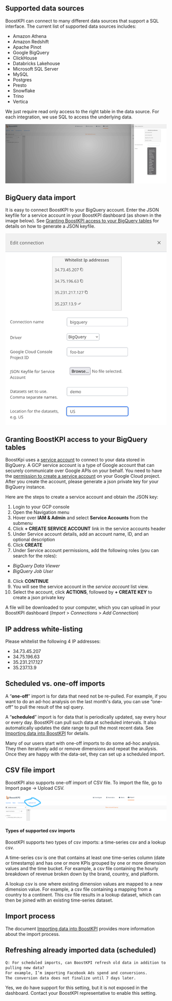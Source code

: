 

## Supported data sources

BoostKPI can connect to many different data sources that support a SQL interface. The current list of supported data sources includes:
- Amazon Athena
- Amazon Redshift
- Apache Pinot
- Google BigQuery
- ClickHouse
- Databricks Lakehouse
- Microsoft SQL Server
- MySQL
- Postgres
- Presto
- Snowflake
- Trino
- Vertica

We just require read only access to the right table in the data source. For each integration, we use SQL to access the underlying data.

![Data sources list: image](../images/data-sources-list.png)

## BigQuery data import

It is easy to connect BoostKPI to your BigQuery account. Enter the JSON keyfile for a service account in your BoostKPI dashboard (as shown in the image below). See [Granting BoostKPI access to your BigQuery tables](#granting-boostkpi-access-to-your-bigquery-tables) for details on how to generate a JSON keyfile.

![BigQuery connection setup](../images/bigquery-setup.png)

## Granting BoostKPI access to your BigQuery tables

BoostKpi uses a [service account](https://cloud.google.com/compute/docs/access/service-accounts) to connect to your data stored in BigQuery. A GCP service account is a type of Google account that can securely communicate over Google APIs on your behalf.  You need to have the [permission to create a service account](https://cloud.google.com/iam/docs/creating-managing-service-accounts#permissions) on your Google Cloud project. After you create the account, please generate a json private key for your BigQuery instance.

Here are the steps to create a service account and obtain the JSON key:

1. Login to your GCP console
2. Open the Navigation menu
3. Hover over __IAM & Admin__ and select __Service Accounts__ from the submenu
4. Click __+ CREATE SERVICE ACCOUNT__ link in the service accounts header
5. Under Service account details, add an account name, ID, and an optional description
6. Click __CREATE__
7. Under Service account permissions, add the following roles (you can search for the roles):
- *BigQuery Data Viewer*
- *BigQuery Job User*
8. Click __CONTINUE__
9. You will see the service account in the *service account* list view.
10. Select the account, click __ACTIONS__, followed by __+ CREATE KEY__ to create a json private key

A file will be downloaded to your computer, which you can upload in your BoostKPI dashboard (*Import* > *Connections* > *Add Connection*)


## IP address white-listing

Please whitelist the following 4 IP addresses:
- 34.73.45.207
- 34.75.196.63
- 35.231.217.127
- 35.237.13.9

## Scheduled vs. one-off imports

A “**one-off**” import is for data that need not be re-pulled. For example, if you want to do an ad-hoc
analysis on the last month's data, you can use “one-off” to pull the result of the sql query.

A “**scheduled**” import is for data that is periodically updated, say every hour or every day. BoostKPI
can pull such data at scheduled intervals. It also automatically updates the date range to pull the
most recent data. See [Importing data into BoostKPI](/data-import/guide/index.md#importing-data-into-boostkpi) for details.

Many of our users start with one-off imports to do some ad-hoc analysis. They then iteratively add or
remove dimensions and repeat the analysis. Once they are happy with the data-set, they can set up a scheduled import.

## CSV file import

BoostKPI also supports one-off import of CSV file. To import the file, go to Import page -> Upload CSV.

![Upload CSV: image](../images/upload-csv.png)

#### Types of supported csv imports

BoostKPI supports two types of csv imports: a time-series csv and a lookup csv.

A time-series csv is one that contains at least one time-series column (date or timestamp) and has one or
more KPIs grouped by one or more dimension values and the time bucket. For example, a csv file containing
the hourly breakdown of revenue broken down by the brand, country, and platform.

A lookup csv is one where existing dimension values are mapped to a new dimension value. For example,
a csv file containing a mapping from a country to a continent. This csv file results in a lookup
dataset, which can then be joined with an existing time-series dataset.

## Import process

The document [Importing data into BoostKPI](/data-import/guide/index.md#importing-data-into-boostkpi)
provides more information about the import process.

## Refreshing already imported data (scheduled)

```
Q: For scheduled imports, can BoostKPI refresh old data in addition to pulling new data?
For example, I’m importing Facebook Ads spend and conversions.
The conversion data does not finalize until 7 days later.
```

Yes, we do have support for this setting, but it is not exposed in the dashboard.
Contact your BoostKPI representative to enable this setting.
